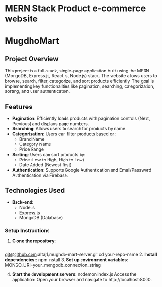 # MERN Stack Product e-commerce website

# MugdhoMart

## Project Overview
This project is a full-stack, single-page application built using the MERN (MongoDB, Express.js, React.js, Node.js) stack. The website allows users to browse, search, filter, categorize, and sort products efficiently. The goal is implementing key functionalities like pagination, searching, categorization, sorting, and user authentication.

## Features

- **Pagination**: Efficiently loads products with pagination controls (Next, Previous) and displays page numbers.
- **Searching**: Allows users to search for products by name.
- **Categorization**: Users can filter products based on:
  - Brand Name
  - Category Name
  - Price Range
- **Sorting**: Users can sort products by:
  - Price (Low to High, High to Low)
  - Date Added (Newest first)
- **Authentication**: Supports Google Authentication and Email/Password Authentication via Firebase.

## Technologies Used

- **Back-end**:
   - Node.js
  - Express.js
  - MongoDB (Database)

### Setup Instructions

1. **Clone the repository**:
   ```bash
  git@github.com:altaj1/mughdo-mart-server.git
    cd your-repo-name
2. **Install dependencies:**:
npm install
3. **Set up environment variables**:
MONGO_URI=your_mongodb_connection_string

4. **Start the development servers**:
nodemon index.js
Access the application:
Open your browser and navigate to http://localhost:8000.
